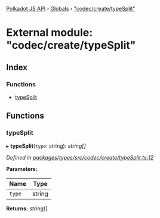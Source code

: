[Polkadot JS API](../README.md) › [Globals](../globals.md) › ["codec/create/typeSplit"](_codec_create_typesplit_.md)

# External module: "codec/create/typeSplit"

## Index

### Functions

* [typeSplit](_codec_create_typesplit_.md#typesplit)

## Functions

###  typeSplit

▸ **typeSplit**(`type`: string): *string[]*

*Defined in [packages/types/src/codec/create/typeSplit.ts:12](https://github.com/polkadot-js/api/blob/b24a1ff350/packages/types/src/codec/create/typeSplit.ts#L12)*

**Parameters:**

Name | Type |
------ | ------ |
`type` | string |

**Returns:** *string[]*
